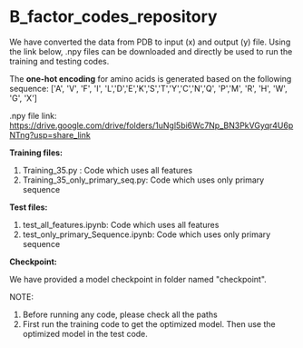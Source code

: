 # B_factor_codes_repository

We have converted the data from PDB to input (x) and output (y) file. Using the link below, .npy files can be downloaded and directly be used to run the training and testing codes.

The **one-hot encoding** for amino acids is generated based on the following sequence: 
['A', 'V', 'F', 'I', 'L','D','E','K','S','T','Y','C','N','Q', 'P','M', 'R', 'H', 'W', 'G', 'X']

.npy file link:
https://drive.google.com/drive/folders/1uNgl5bi6Wc7Np_BN3PkVGyqr4U6pNTng?usp=share_link

**Training files:**

1) Training_35.py : Code which uses all features
2) Training_35_only_primary_seq.py: Code which uses only primary sequence

**Test files:**

1) test_all_features.ipynb: Code which uses all features
2) test_only_primary_Sequence.ipynb: Code which uses only primary sequence

**Checkpoint:**

We have provided a model checkpoint in folder named "checkpoint". 

NOTE: 
1) Before running any code, please check all the paths
2) First run the training code to get the optimized model. Then use the optimized model in the test code.
